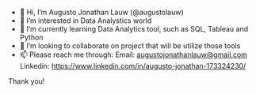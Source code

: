- 👋 Hi, I’m Augusto Jonathan Lauw (@augustolauw)
- 👀 I’m interested in Data Analystics world
- 🌱 I’m currently learning Data Analytics tool, such as SQL, Tableau and Python
- 💞️ I’m looking to collaborate on project that will be utilize those tools
- 📫 Please reach me through:
      Email: augustojonathanlauw@gmail.com
      Linkedin: https://www.linkedin.com/in/augusto-jonathan-173324230/
      
Thank you!

<!---
augustolauw/augustolauw is a ✨ special ✨ repository because its `README.md` (this file) appears on your GitHub profile.
You can click the Preview link to take a look at your changes.
--->
